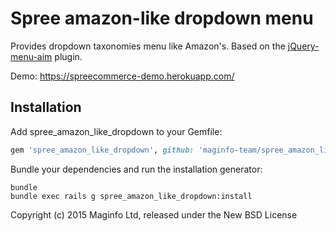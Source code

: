 Spree amazon-like dropdown menu
=======================

Provides dropdown taxonomies menu like Amazon's. Based on the [jQuery-menu-aim](https://github.com/kamens/jQuery-menu-aim) plugin. 

Demo: https://spreecommerce-demo.herokuapp.com/

Installation
------------

Add spree_amazon_like_dropdown to your Gemfile:

```ruby
gem 'spree_amazon_like_dropdown', github: 'maginfo-team/spree_amazon_like_dropdown'
```

Bundle your dependencies and run the installation generator:

```shell
bundle
bundle exec rails g spree_amazon_like_dropdown:install
```

Copyright (c) 2015 Maginfo Ltd, released under the New BSD License
